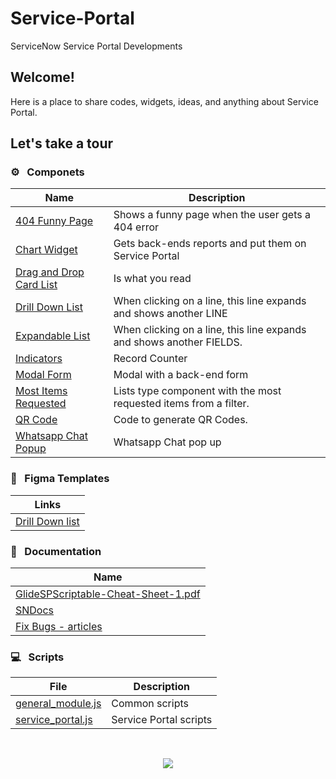 # Service-Portal						

ServiceNow Service Portal Developments



## Welcome!

Here is a place to share codes, widgets, ideas, and anything about Service Portal.



## Let's take a tour

### :gear: &nbsp; Componets

| Name                                                         | Description                                                  |
| ------------------------------------------------------------ | ------------------------------------------------------------ |
| [404 Funny Page](https://github.com/Organize-Cloud-Labs/Service-Portal/tree/main/Components/404_Funny_Page) | Shows a funny page when the user gets a 404 error             |
| [Chart Widget](https://github.com/Organize-Cloud-Labs/Service-Portal/tree/main/Components/Chart_Widget) | Gets back-ends reports and put them on Service Portal         |
| [Drag and Drop Card List](https://github.com/Organize-Cloud-Labs/Service-Portal/tree/main/Components/Drag_and_Drop_Card_List) | Is what you read |
| [Drill Down List](https://github.com/Organize-Cloud-Labs/Service-Portal/tree/main/Components/Drill_Down_List) | When clicking on a line, this line expands and shows another LINE |
| [Expandable List](https://github.com/Organize-Cloud-Labs/Service-Portal/tree/main/Components/Expandable_List) | When clicking on a line, this line expands and shows another FIELDS. |
| [Indicators](https://github.com/Organize-Cloud-Labs/Service-Portal/tree/main/Components/Indicators) | Record Counter                                               |
| [Modal Form](https://github.com/Organize-Cloud-Labs/Service-Portal/tree/main/Components/Modal_Form) | Modal with a back-end form                                   |
| [Most Items Requested](https://github.com/Organize-Cloud-Labs/Service-Portal/tree/main/Components/Most_Items_Requested) | Lists type component with the most requested items from a filter. |
| [QR Code](https://github.com/Organize-Cloud-Labs/Service-Portal/tree/main/Components/QR_Code) | Code to generate QR Codes.                                   |
| [Whatsapp Chat Popup](https://github.com/Organize-Cloud-Labs/Service-Portal/tree/main/Components/Whatsapp_Chat_Popup) | Whatsapp Chat pop up                                          |

### :art: &nbsp; Figma Templates

| Links                                                         |
| ------------------------------------------------------------ |
| [Drill Down list](https://www.figma.com/proto/3wkzuTbs59wcNwLn1MqTfk/Componentes?node-id=4%3A2&scaling=min-zoom) |


### :blue_book: &nbsp; Documentation

| Name                                                         |
| ------------------------------------------------------------ |
| [GlideSPScriptable-Cheat-Sheet-1.pdf](https://github.com/Organize-Cloud-Labs/Service-Portal/blob/main/Documentation/GlideSPScriptable-Cheat-Sheet-1.pdf) |
| [SNDocs](https://github.com/Organize-Cloud-Labs/Service-Portal/blob/main/Documentation/SNDocs.md) |
| [Fix Bugs - articles](https://github.com/Organize-Cloud-Labs/Service-Portal/tree/main/Documentation/Fix%20Bugs) |


### :computer: &nbsp; Scripts

| File                                                         | Description            |
| ------------------------------------------------------------ | ---------------------- |
| [general_module.js](https://github.com/Organize-Cloud-Labs/Service-Portal/blob/main/Scripts/general_module.js) | Common scripts         |
| [service_portal.js](https://github.com/Organize-Cloud-Labs/Service-Portal/blob/main/Scripts/service_portal.js) | Service Portal scripts |

​		

<p align="center"><img src="https://github.com/Organize-Cloud-Labs/Service-Portal/blob/main/Images/organize.jpeg" /></p>

